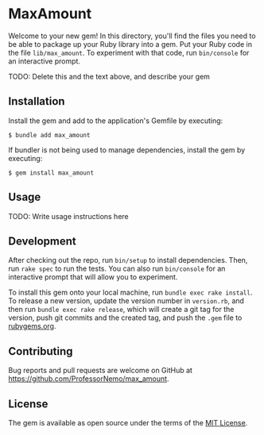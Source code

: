 # MaxAmount

Welcome to your new gem! In this directory, you'll find the files you need to be able to package up your Ruby library into a gem. Put your Ruby code in the file `lib/max_amount`. To experiment with that code, run `bin/console` for an interactive prompt.

TODO: Delete this and the text above, and describe your gem

## Installation

Install the gem and add to the application's Gemfile by executing:

    $ bundle add max_amount

If bundler is not being used to manage dependencies, install the gem by executing:

    $ gem install max_amount

## Usage

TODO: Write usage instructions here

## Development

After checking out the repo, run `bin/setup` to install dependencies. Then, run `rake spec` to run the tests. You can also run `bin/console` for an interactive prompt that will allow you to experiment.

To install this gem onto your local machine, run `bundle exec rake install`. To release a new version, update the version number in `version.rb`, and then run `bundle exec rake release`, which will create a git tag for the version, push git commits and the created tag, and push the `.gem` file to [rubygems.org](https://rubygems.org).

## Contributing

Bug reports and pull requests are welcome on GitHub at https://github.com/ProfessorNemo/max_amount.

## License

The gem is available as open source under the terms of the [MIT License](https://opensource.org/licenses/MIT).

